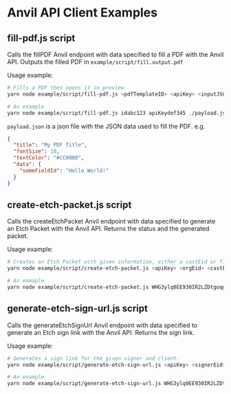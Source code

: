 # Anvil API Client Examples

## fill-pdf.js script

Calls the fillPDF Anvil endpoint with data specified to fill a PDF with the Anvil API. Outputs the filled PDF in `example/script/fill.output.pdf`

Usage example:

```sh
# Fills a PDF then opens it in preview
yarn node example/script/fill-pdf.js <pdfTemplateID> <apiKey> <inputJSONFile>

# An example
yarn node example/script/fill-pdf.js idabc123 apiKeydef345 ./payload.json && open example/script/fill.output.pdf
```

`payload.json` is a json file with the JSON data used to fill the PDF. e.g.

```json
{
  "title": "My PDF Title",
  "fontSize": 10,
  "textColor": "#CC0000",
  "data": {
    "someFieldId": "Hello World!"
  }
}
```

## create-etch-packet.js script

Calls the createEtchPacket Anvil endpoint with data specified to generate an Etch Packet with the Anvil API. Returns 
the status and the generated packet. 

Usage example:

```sh
# Creates an Etch Packet with given information, either a castEid or filename must be supplied
yarn node example/script/create-etch-packet.js <apiKey> <orgEid> <castEid> <filename>

# An exmaple
yarn node example/script/create-etch-packet.js WHG3ylq0EE930IR2LZDtgoqgl55M3TwQ YYM3dnCZuD3in6AjICsE 99u7QvvHr8hDQ4BW9GYv ../../../simple-anvil-finovate-non-qualified.pdf
```

## generate-etch-sign-url.js script

Calls the generateEtchSignUrl Anvil endpoint with data specified to generate an Etch sign link with the Anvil API. Returns the sign link.

Usage example:

```sh
# Generates a sign link for the given signer and client.
yarn node example/script/generate-etch-sign-url.js <apiKey> <signerEid> <clientUserId>

# An example
yarn node example/script/generate-etch-sign-url.js WHG3ylq0EE930IR2LZDtgoqgl55M3TwQ ZTlbNhxP2lGkNFsNzcus eBim2Vsv2GqCTJxpjTru
```
